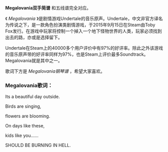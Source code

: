 

**Megalovania双手简谱** 和五线谱完全对应。

《 _Megalovania_
》是剧情游戏Undertale的音乐原声。Undertale，中文非官方译名为传说之下，是一款角色扮演类剧情游戏，于2015年9月15日在Steam由Toby
Fox发行。在游戏中玩家将控制一个掉入一个地下怪物世界的人类，玩家必须找到出去的路，亦或是选择留下。

Undertale在Steam上的40000多个用户评价中有97%的好评率。除此之外该游戏的音乐原声带的好评率同样为97%，也是Steam上评价最多Soundtrack。Megalovania就是其中之一。

歌词下方是 _Megalovania钢琴谱_ ，希望大家喜欢。

### Megalovania歌词：

Its a beautiful day outside.

Birds are singing,

flowers are blooming.

On days like these,

kids like you......

SHOULD BE BURNING IN HELL.


